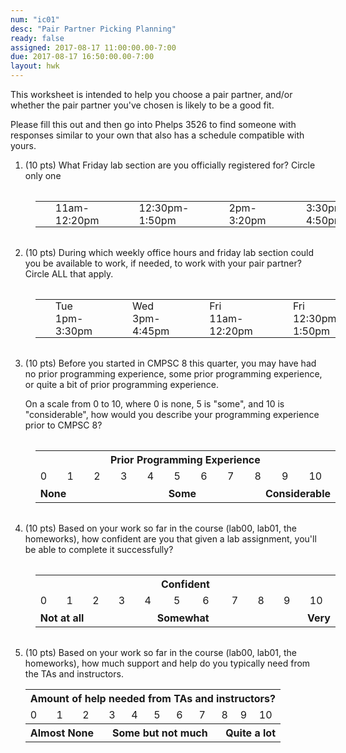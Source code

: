 ```yaml
---
num: "ic01"
desc: "Pair Partner Picking Planning"
ready: false
assigned: 2017-08-17 11:00:00.00-7:00
due: 2017-08-17 16:50:00.00-7:00
layout: hwk
---
```


This worksheet is intended to help you choose a pair partner, and/or whether the pair partner you've chosen is likely to be a good fit.

Please fill this out and then go into Phelps 3526 to find someone with responses similar to your own that also has a schedule compatible with yours.

<ol>

<li>(10 pts) What Friday lab section are you officially registered for? Circle only one

<style>
table.circle-one { border: none; width: 100%; margin: 2em 1em 2em 1em;}

table.circle-one * td { border: none; padding: 0px 2em 0px 2em;}

</style>

<table class="circle-one">
<tr>
<td>11am-12:20pm</td>
<td>12:30pm-1:50pm</td>
<td>2pm-3:20pm</td>
<td>3:30pm-4:50pm</td>
</tr>
</table>
</li>

<li>(10 pts) During which weekly office hours and friday lab section could you be available to work, if needed, to work with your pair partner?  Circle ALL that apply.</li>

<table class="circle-one">
<tr>
<td>Tue 1pm-3:30pm</td>
<td>Wed 3pm-4:45pm</td>
<td>Fri 11am-12:20pm</td>
<td>Fri 12:30pm-1:50pm</td>
<td>Fri 2pm-3:20pm</td>
<td>Fri 3:30pm-4:50pm</td>
</tr>
</table>

<li>(10 pts) Before you started in CMPSC 8 this quarter, you may have had no prior programming experience, some prior programming experience,
or quite a bit of prior programming experience.

On a scale from 0 to 10, where 0 is none, 5 is "some", and 10 is
"considerable", how would you describe your programming experience prior to CMPSC 8?

<style>

table.likert { margin: 2em 1em 2em 1em;}
table.likert * td { width: 4em;}
table.likert * th { border: none;}

</style>

<table class="likert">

<tr>
<th colspan="11" style="text-align:center; h">Prior Programming Experience</th>
</tr>

<tr>
<td>0</td>
<td>1</td>
<td>2</td>
<td>3</td>
<td>4</td>
<td>5</td>
<td>6</td>
<td>7</td>
<td>8</td>
<td>9</td>
<td>10</td>
</tr>
<tr>
<th colspan="4" style="text-align:left; ">None</th>
<th colspan="3" style="text-align:center; ">Some</th>
<th colspan="4" style="text-align:right;">Considerable</th>
</tr>



</table>

</li>

<li>(10 pts) Based on your work so far in the course (lab00, lab01, the homeworks), how confident are you that given a 
lab assignment, you'll be able to complete it successfully?


<table class="likert">

<tr>
<th colspan="11" style="text-align:center;">Confident</th>
</tr>

<tr>
<td>0</td>
<td>1</td>
<td>2</td>
<td>3</td>
<td>4</td>
<td>5</td>
<td>6</td>
<td>7</td>
<td>8</td>
<td>9</td>
<td>10</td>
</tr>
<tr>
<th colspan="4" style="text-align:left;">Not at all </th>
<th colspan="3" style="text-align:center;">Somewhat </th>
<th colspan="4" style="text-align:right;">Very </th>
</tr>



</table>


</li>


<li>(10 pts) Based on your work so far in the course (lab00, lab01, the homeworks), how much support and help do you typically need
from the TAs and instructors.


<table>

<tr>
<th colspan="11" style="text-align:center;">Amount of help needed from TAs and instructors?</th>
</tr>

<tr>
<td>0</td>
<td>1</td>
<td>2</td>
<td>3</td>
<td>4</td>
<td>5</td>
<td>6</td>
<td>7</td>
<td>8</td>
<td>9</td>
<td>10</td>
</tr>
<tr>
<th colspan="3" style="text-align:left;">Almost None</th>
<th colspan="5" style="text-align:center;">Some but not much</th>
<th colspan="3" style="text-align:right;">Quite a lot</th>
</tr>
</table>


</li>



</ol>
